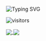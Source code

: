 <!-- - 👋 Hi, I’m @SHRAIZER887 -->
![Typing SVG](https://readme-typing-svg.herokuapp.com/?lines=👋+Hi+there;I’m+iceCub3&duration=3000)

![visitors](https://visitor-badge.glitch.me/badge?page_id=iceCub3.iceCub3&left_color=green&right_color=red)


<a href="https://github.com/iceCub3">
  <img align="center" src="https://github-readme-streak-stats.herokuapp.com/?user=iceCub3&theme=dark" />
</a>
<a href="https://github.com/iceCub3">
  <img align="center" src="https://github-readme-stats.vercel.app/api?username=iceCub3&count_private=true&show_icons=true&theme=dark" />
</a>
<!-- 
![GitHub Streak](https://github-readme-streak-stats.herokuapp.com/?user=iceCub3&theme=dark)

![Anurag's GitHub stats](https://github-readme-stats.vercel.app/api?username=iceCub3&count_private=true&show_icons=true&theme=dark) -->

![Top Langs](https://github-readme-stats.vercel.app/api/top-langs/?username=iceCub3&layout=compact)


